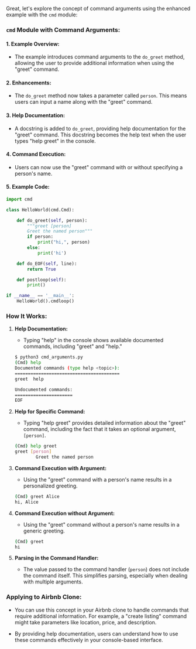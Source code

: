 Great, let's explore the concept of command arguments using the enhanced example with the `cmd` module:

### `cmd` Module with Command Arguments:

#### 1. **Example Overview:**
   - The example introduces command arguments to the `do_greet` method, allowing the user to provide additional information when using the "greet" command.

#### 2. **Enhancements:**
   - The `do_greet` method now takes a parameter called `person`. This means users can input a name along with the "greet" command.

#### 3. **Help Documentation:**
   - A docstring is added to `do_greet`, providing help documentation for the "greet" command. This docstring becomes the help text when the user types "help greet" in the console.

#### 4. **Command Execution:**
   - Users can now use the "greet" command with or without specifying a person's name.

#### 5. **Example Code:**
   ```python
   import cmd

   class HelloWorld(cmd.Cmd):

       def do_greet(self, person):
           """greet [person]
           Greet the named person"""
           if person:
               print("hi,", person)
           else:
               print('hi')

       def do_EOF(self, line):
           return True

       def postloop(self):
           print()

   if __name__ == '__main__':
       HelloWorld().cmdloop()
   ```

### How It Works:

1. **Help Documentation:**
   - Typing "help" in the console shows available documented commands, including "greet" and "help."

   ```bash
   $ python3 cmd_arguments.py
   (Cmd) help
   Documented commands (type help <topic>):
   ========================================
   greet  help

   Undocumented commands:
   ======================
   EOF
   ```

2. **Help for Specific Command:**
   - Typing "help greet" provides detailed information about the "greet" command, including the fact that it takes an optional argument, `[person]`.

   ```bash
   (Cmd) help greet
   greet [person]
           Greet the named person
   ```

3. **Command Execution with Argument:**
   - Using the "greet" command with a person's name results in a personalized greeting.

   ```bash
   (Cmd) greet Alice
   hi, Alice
   ```

4. **Command Execution without Argument:**
   - Using the "greet" command without a person's name results in a generic greeting.

   ```bash
   (Cmd) greet
   hi
   ```

5. **Parsing in the Command Handler:**
   - The value passed to the command handler (`person`) does not include the command itself. This simplifies parsing, especially when dealing with multiple arguments.

### Applying to Airbnb Clone:

- You can use this concept in your Airbnb clone to handle commands that require additional information. For example, a "create listing" command might take parameters like location, price, and description.

- By providing help documentation, users can understand how to use these commands effectively in your console-based interface.
